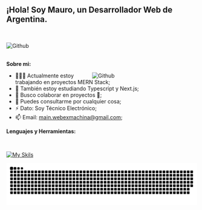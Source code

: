 ## ¡Hola! Soy Mauro, un Desarrollador Web de Argentina.

&nbsp;

<img width="100%" height="50%" align="right" alt="Github" src="https://i.pinimg.com/originals/bc/87/e5/bc87e5124f8d2cfe810d403adc96ad01.gif" />

&nbsp;

**Sobre mi:**

<img width="55%" align="right" alt="Github" src="https://www.icegif.com/wp-content/uploads/2023/12/icegif-96.gif" />

- 👨🏽‍💻 Actualmente estoy trabajando en proyectos MERN Stack;
- 🌱 También estoy estudiando Typescript y Next.js; 
- 👯 Busco colaborar en proyectos 🤝;
- 💬 Puedes consultarme por cualquier cosa;
- ⚡️ Dato: Soy Técnico Electrónico;
- 📫 Email: main.webexmachina@gmail.com;

**Lenguajes y Herramientas:**

&nbsp;

[![My Skils](https://skillicons.dev/icons?i=html,css,js,react,bootstrap,express,firebase,git,netlify,vercel,nodejs,sass,tailwind,threejs,vite&perline=5)](https://skillicons.dev)

<picture>
  <source media="(prefers-color-scheme: dark)" srcset="https://raw.githubusercontent.com/platane/platane/output/github-contribution-grid-snake-dark.svg">
  <source media="(prefers-color-scheme: light)" srcset="https://raw.githubusercontent.com/platane/platane/output/github-contribution-grid-snake.svg">
  <img alt="github contribution grid snake animation" src="https://raw.githubusercontent.com/platane/platane/output/github-contribution-grid-snake.svg">
</picture>

